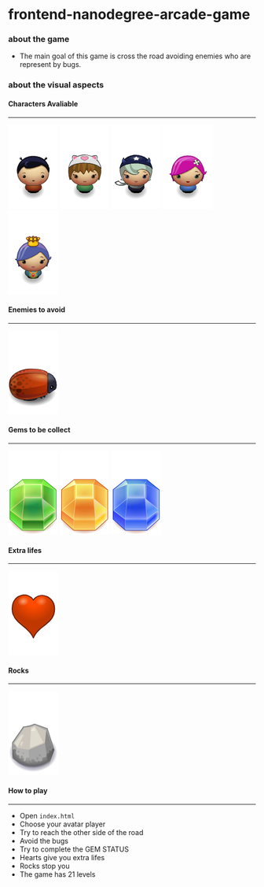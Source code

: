 # frontend-nanodegree-arcade-game
### about the game
- The main goal of this game is cross the road avoiding enemies who are represent by bugs. 

### about the visual aspects

#### Characters Avaliable
----------------------------
![char-boy](images/char-boy.png)
![char-cat-girl](images/char-cat-girl.png)
![char-horn-girl](images/char-horn-girl.png)
![char-pink-girl](images/char-pink-girl.png)
![char-princess-girl](images/char-princess-girl.png)

#### Enemies to avoid
----------------------------
![enemy-bug](images/enemy-bug.png)

#### Gems to be collect
---------------------------
![Gem Green](images/Gem%20Green.png)
![Gem Orange](images/Gem%20Orange.png)
![Gem Blue](images/Gem%20Blue.png)

#### Extra lifes
--------------------------
![Heart](images/Heart.png) 

#### Rocks
-------------------------
![Rock](images/Rock.png) 

#### How to play
----------------------------
- Open ```index.html```
- Choose your avatar player
- Try to reach the other side of the road
- Avoid the bugs 
- Try to complete the GEM STATUS
- Hearts give you extra lifes
- Rocks stop you 
- The game has 21 levels

